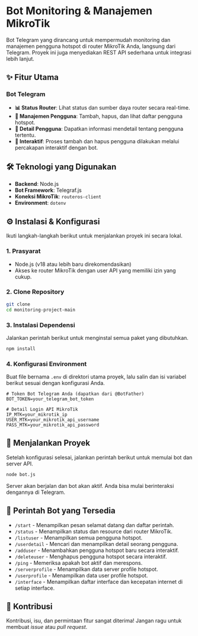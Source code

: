 # Bot Monitoring & Manajemen MikroTik


Bot Telegram yang dirancang untuk mempermudah monitoring dan manajemen pengguna hotspot di router MikroTik Anda, langsung dari Telegram. Proyek ini juga menyediakan REST API sederhana untuk integrasi lebih lanjut.

## ✨ Fitur Utama

### Bot Telegram
- **📊 Status Router**: Lihat status dan sumber daya router secara real-time.
- **👥 Manajemen Pengguna**: Tambah, hapus, dan lihat daftar pengguna hotspot.
- **📄 Detail Pengguna**: Dapatkan informasi mendetail tentang pengguna tertentu.
- **🤖 Interaktif**: Proses tambah dan hapus pengguna dilakukan melalui percakapan interaktif dengan bot.


## 🛠️ Teknologi yang Digunakan

- **Backend**: Node.js
- **Bot Framework**: Telegraf.js
- **Koneksi MikroTik**: `routeros-client`
- **Environment**: `dotenv`

## ⚙️ Instalasi & Konfigurasi

Ikuti langkah-langkah berikut untuk menjalankan proyek ini secara lokal.

### 1. Prasyarat
- Node.js (v18 atau lebih baru direkomendasikan)
- Akses ke router MikroTik dengan user API yang memiliki izin yang cukup.

### 2. Clone Repository
```bash
git clone 
cd monitoring-project-main
```

### 3. Instalasi Dependensi
Jalankan perintah berikut untuk menginstal semua paket yang dibutuhkan.
```bash
npm install
```

### 4. Konfigurasi Environment
Buat file bernama `.env` di direktori utama proyek, lalu salin dan isi variabel berikut sesuai dengan konfigurasi Anda.

```env
# Token Bot Telegram Anda (dapatkan dari @BotFather)
BOT_TOKEN=your_telegram_bot_token

# Detail Login API MikroTik
IP_MTK=your_mikrotik_ip
USER_MTK=your_mikrotik_api_username
PASS_MTK=your_mikrotik_api_password
```

## 🚀 Menjalankan Proyek

Setelah konfigurasi selesai, jalankan perintah berikut untuk memulai bot dan server API.

```bash
node bot.js
```

Server akan berjalan dan bot akan aktif. Anda bisa mulai berinteraksi dengannya di Telegram.

## 🤖 Perintah Bot yang Tersedia

- `/start` - Menampilkan pesan selamat datang dan daftar perintah.
- `/status` - Menampilkan status dan resource dari router MikroTik.
- `/listuser` - Menampilkan semua pengguna hotspot.
- `/userdetail` - Mencari dan menampilkan detail seorang pengguna.
- `/adduser` - Menambahkan pengguna hotspot baru secara interaktif.
- `/deleteuser` - Menghapus pengguna hotspot secara interaktif.
- `/ping` - Memeriksa apakah bot aktif dan merespons.
- `/serverprofile` - Menampilkan data server profile hotspot.
- `/userprofile` - Menampilkan data user profile hotspot.
- `/interface` - Menampilkan daftar interface dan kecepatan internet di setiap interface.


## 🤝 Kontribusi

Kontribusi, isu, dan permintaan fitur sangat diterima! Jangan ragu untuk membuat *issue* atau *pull request*.
